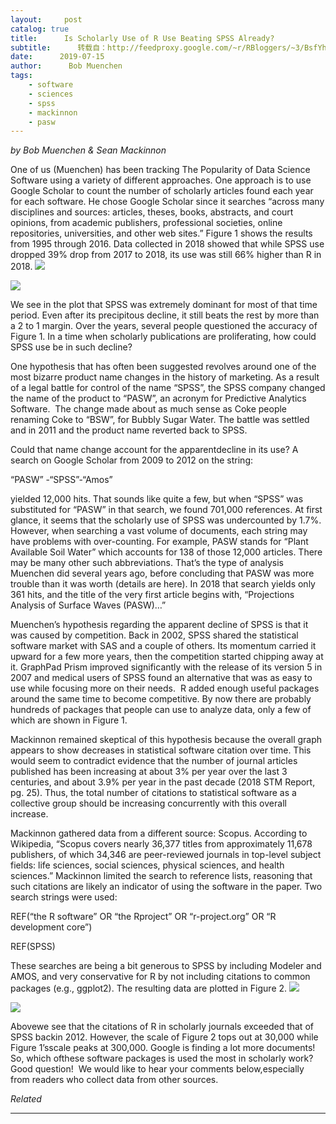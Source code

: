 ```yaml
---
layout:     post
catalog: true
title:      Is Scholarly Use of R Use Beating SPSS Already?
subtitle:      转载自：http://feedproxy.google.com/~r/RBloggers/~3/BsfYhJy9EJI/
date:      2019-07-15
author:      Bob Muenchen
tags:
    - software
    - sciences
    - spss
    - mackinnon
    - pasw
---
```






*by Bob Muenchen & Sean Mackinnon* 

One of us (Muenchen) has been tracking The Popularity of Data Science Software using a variety of different approaches. One approach is to use Google Scholar to count the number of scholarly articles found each year for each software. He chose Google Scholar since it searches “across many disciplines and sources: articles, theses, books, abstracts, and court opinions, from academic publishers, professional societies, online repositories, universities, and other web sites.” Figure 1 shows the results from 1995 through 2016. Data collected in 2018 showed that while SPSS use dropped 39% drop from 2017 to 2018, its use was still 66% higher than R in 2018. 
![](https://i0.wp.com/r4stats.com/wp-content/uploads/2017/06/Fig_2d_ScholarlyImpact2016.png?w=640&is-pending-load=1)

![](https://i0.wp.com/r4stats.com/wp-content/uploads/2017/06/Fig_2d_ScholarlyImpact2016.png?w=640)


We see in the plot that SPSS was extremely dominant for most of that time period. Even after its precipitous decline, it still beats the rest by more than a 2 to 1 margin. Over the years, several people questioned the accuracy of Figure 1. In a time when scholarly publications are proliferating, how could SPSS use be in such decline? 

One hypothesis that has often been suggested revolves around one of the most bizarre product name changes in the history of marketing. As a result of a legal battle for control of the name “SPSS”, the SPSS company changed the name of the product to “PASW”, an acronym for Predictive Analytics Software.  The change made about as much sense as Coke people renaming Coke to “BSW”, for Bubbly Sugar Water. The battle was settled and in 2011 and the product name reverted back to SPSS. 

Could that name change account for the apparentdecline in its use? A search on Google Scholar from 2009 to 2012 on the string:

“PASW” -“SPSS”-“Amos” 

yielded 12,000 hits. That sounds like quite a few, but when “SPSS” was substituted for “PASW” in that search, we found 701,000 references. At first glance, it seems that the scholarly use of SPSS was undercounted by 1.7%. However, when searching a vast volume of documents, each string may have problems with over-counting. For example, PASW stands for “Plant Available Soil Water” which accounts for 138 of those 12,000 articles. There may be many other such abbreviations. That’s the type of analysis Muenchen did several years ago, before concluding that PASW was more trouble than it was worth (details are here). In 2018 that search yields only 361 hits, and the title of the very first article begins with, “Projections Analysis of Surface Waves (PASW)…”

Muenchen’s hypothesis regarding the apparent decline of SPSS is that it was caused by competition. Back in 2002, SPSS shared the statistical software market with SAS and a couple of others. Its momentum carried it upward for a few more years, then the competition started chipping away at it. GraphPad Prism improved significantly with the release of its version 5 in 2007 and medical users of SPSS found an alternative that was as easy to use while focusing more on their needs.  R added enough useful packages around the same time to become competitive. By now there are probably hundreds of packages that people can use to analyze data, only a few of which are shown in Figure 1.

Mackinnon remained skeptical of this hypothesis because the overall graph appears to show decreases in statistical software citation over time. This would seem to contradict evidence that the number of journal articles published has been increasing at about 3% per year over the last 3 centuries, and about 3.9% per year in the past decade (2018 STM Report, pg. 25). Thus, the total number of citations to statistical software as a collective group should be increasing concurrently with this overall increase. 

Mackinnon gathered data from a different source: Scopus. According to Wikipedia, “Scopus covers nearly 36,377 titles from approximately 11,678 publishers, of which 34,346 are peer-reviewed journals in top-level subject fields: life sciences, social sciences, physical sciences, and health sciences.” Mackinnon limited the search to reference lists, reasoning that such citations are likely an indicator of using the software in the paper. Two search strings were used:

REF(“the R software” OR “the Rproject” OR “r-project.org” OR “R development core”)

REF(SPSS)

These searches are being a bit generous to SPSS by including Modeler and AMOS, and very conservative for R by not including citations to common packages (e.g., ggplot2). The resulting data are plotted in Figure 2. 
![](https://i0.wp.com/r4stats.com/wp-content/uploads/2019/07/SPSS-R-from-Scopus.png?fit=640%2C359&ssl=1&is-pending-load=1)

![](https://i0.wp.com/r4stats.com/wp-content/uploads/2019/07/SPSS-R-from-Scopus.png?fit=640%2C359&ssl=1)


Abovewe see that the citations of R in scholarly journals exceeded that of SPSS backin 2012. However, the scale of Figure 2 tops out at 30,000 while Figure 1’sscale peaks at 300,000. Google is finding a lot more documents! So, which ofthese software packages is used the most in scholarly work?  Good question!  We would like to hear your comments below,especially from readers who collect data from other sources.


*Related*







---
